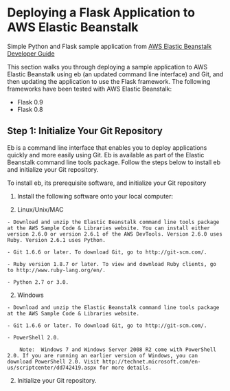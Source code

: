 Deploying a Flask Application to AWS Elastic Beanstalk
===============
Simple Python and Flask sample application from [AWS Elastic Beanstalk Developer Guide](http://docs.aws.amazon.com/elasticbeanstalk/latest/dg/create_deploy_Python_flask.html)


This section walks you through deploying a sample application to AWS Elastic Beanstalk using eb (an updated command line interface) and Git, and then updating the application to use the Flask framework. The following frameworks have been tested with AWS Elastic Beanstalk:

- Flask 0.9
- Flask 0.8

Step 1: Initialize Your Git Repository
------
Eb is a command line interface that enables you to deploy applications quickly and more easily using Git. Eb is available as part of the Elastic Beanstalk command line tools package. Follow the steps below to install eb and initialize your Git repository.

To install eb, its prerequisite software, and initialize your Git repository

1. Install the following software onto your local computer:

  1. Linux/Unix/MAC

    - Download and unzip the Elastic Beanstalk command line tools package at the AWS Sample Code & Libraries website. You can install either version 2.6.0 or version 2.6.1 of the AWS DevTools. Version 2.6.0 uses Ruby. Version 2.6.1 uses Python.

    - Git 1.6.6 or later. To download Git, go to http://git-scm.com/.

    - Ruby version 1.8.7 or later. To view and download Ruby clients, go to http://www.ruby-lang.org/en/.

    - Python 2.7 or 3.0.

  2. Windows

    - Download and unzip the Elastic Beanstalk command line tools package at the AWS Sample Code & Libraries website.

    - Git 1.6.6 or later. To download Git, go to http://git-scm.com/.

    - PowerShell 2.0.

        Note:  Windows 7 and Windows Server 2008 R2 come with PowerShell 2.0. If you are running an earlier version of Windows, you can download PowerShell 2.0. Visit http://technet.microsoft.com/en-us/scriptcenter/dd742419.aspx for more details.

2. Initialize your Git repository.
